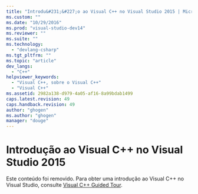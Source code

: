 ```yaml
---
title: "Introdu&#231;&#227;o ao Visual C++ no Visual Studio 2015 | Microsoft Docs"
ms.custom: ""
ms.date: "10/29/2016"
ms.prod: "visual-studio-dev14"
ms.reviewer: ""
ms.suite: ""
ms.technology: 
  - "devlang-csharp"
ms.tgt_pltfrm: ""
ms.topic: "article"
dev_langs: 
  - "C++"
helpviewer_keywords: 
  - "Visual C++, sobre o Visual C++"
  - "Visual C++"
ms.assetid: 2982a138-d979-4a05-af16-8a99bdab1499
caps.latest.revision: 49
caps.handback.revision: 49
author: "ghogen"
ms.author: "ghogen"
manager: "douge"
---
```

# Introdu&#231;&#227;o ao Visual C++ no Visual Studio 2015
Este conteúdo foi removido. Para obter uma introdução ao Visual C\+\+ no Visual Studio, consulte [Visual C\+\+ Guided Tour](http://msdn.microsoft.com/pt-br/499cb66f-7df1-45d6-8b6b-33d94fd1f17c).